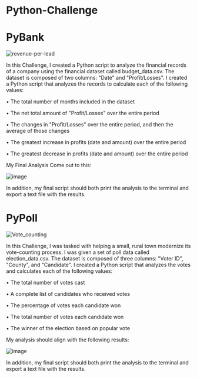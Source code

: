 # Python-Challenge

# PyBank

![revenue-per-lead](https://user-images.githubusercontent.com/126301312/228120089-8f2420f2-6bde-4160-9d20-4330137548b2.png)


  In this Challenge, I created a Python script to analyze the financial records of a company using the financial dataset called budget_data.csv. The dataset is composed of two columns: "Date" and "Profit/Losses".
I created a Python script that analyzes the records to calculate each of the following values:

•	The total number of months included in the dataset

•	The net total amount of "Profit/Losses" over the entire period

•	The changes in "Profit/Losses" over the entire period, and then the average of those changes

•	The greatest increase in profits (date and amount) over the entire period

•	The greatest decrease in profits (date and amount) over the entire period

My Final Analysis Come out to this:

![image](https://user-images.githubusercontent.com/126301312/228118876-761c2d06-0703-4053-8353-5f0ae26641e7.png)

In addition, my final script should both print the analysis to the terminal and export a text file with the results.

# PyPoll

![Vote_counting](https://user-images.githubusercontent.com/126301312/228120112-8dbb6414-4e65-433f-b79a-2a9e933779c1.png)


  In this Challenge, I was tasked with helping a small, rural town modernize its vote-counting process.
I was given a set of poll data called election_data.csv. The dataset is composed of three columns: "Voter ID", "County", and "Candidate". I created a Python script that analyzes the votes and calculates each of the following values:

•	The total number of votes cast

•	A complete list of candidates who received votes

•	The percentage of votes each candidate won

•	The total number of votes each candidate won

•	The winner of the election based on popular vote

My analysis should align with the following results:

![image](https://user-images.githubusercontent.com/126301312/228119472-fde62787-5c98-43f9-9c5f-eac97b411bb9.png)

In addition, my final script should both print the analysis to the terminal and export a text file with the results.


